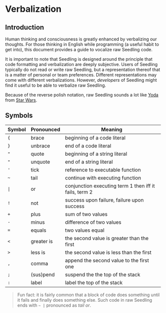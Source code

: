 # Verbalization

## Introduction

Human thinking and consciousness is greatly enhanced by verbalizing our 
thoughts. For those thinking in English while programming (a useful 
habit to get into), this document provides a guide to vocalize raw 
Seedling code.

It is important to note that Seedling is designed around the principle 
that code formatting and verbalization are deeply subjective. Users of 
Seedling typically do not read or write raw Seedling, but a representation 
thereof that is a matter of personal or team preferences. Different 
representations may come with different verbalizations. However, 
*developers* of Seedling might find it useful to be able to verbalize 
raw Seedling.

Because of the reverse polish notation, raw Seedling sounds a lot like [Yoda] 
from [Star Wars].

## Symbols

| Symbol | Pronounced | Meaning
| ---    | ---        | ---
| `{`    | brace      | beginning of a code literal
| `}`    | unbrace    | end of a code literal
| `"`    | quote      | beginning of a string literal
| `"`    | unquote    | end of a string literal
| `'`    | tick       | reference to executable function
| `~`    | tail       | continue with executing function
| `\|`   | or         | conjunction executing term 1 then iff it fails, term 2
| `!`    | not        | success upon failure, failure upon success
| `+`    | plus       | sum of two values
| `-`    | minus      | difference of two values
| `=`    | equals     | two values equal
| `<`    | greater is | the second value is greater than the first
| `>`    | less is    | the second value is less than the first
| `,`    | comma      | append the second value to the first one
| `;`    | (sus)pend  | suspend the the top of the stack
| `:`    | label      | label the top of the stack

> Fun fact: it is fairly common that a block of code does something until it 
> fails and finally does something else. Such code in raw Seedling  ends 
> with `~ |` pronounced as *tail or*.

[Yoda]: https://starwars.fandom.com/wiki/Yoda
[Star Wars]: https://en.wikipedia.org/wiki/Star_Wars
